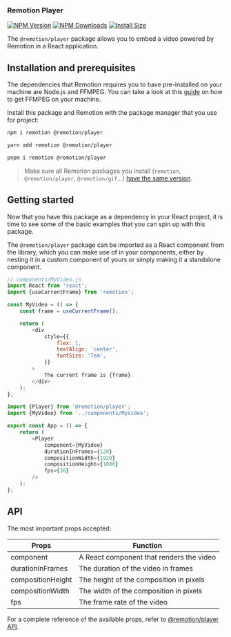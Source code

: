### Remotion Player

[![NPM Version](https://img.shields.io/npm/v/@remotion/player.svg?style=flat)](https://www.npmjs.org/package/@remotion/player)
[![NPM Downloads](https://img.shields.io/npm/dm/@remotion/player.svg?style=flat)](https://npmcharts.com/compare/@remotion/player?minimal=true)
[![Install Size](https://packagephobia.now.sh/badge?p=@remotion/player)](https://packagephobia.now.sh/result?p=@remotion/player)

The `@remotion/player` package allows you to embed a video powered by Remotion in a React application.

## Installation and prerequisites

The dependencies that Remotion requires you to have pre-installed on your machine are Node.js and FFMPEG. You can take a look at this [guide](https://github.com/adaptlearning/adapt_authoring/wiki/Installing-FFmpeg) on how to get FFMPEG on your machine.

Install this package and Remotion with the package manager that you use for project:

```bash
npm i remotion @remotion/player
```

```bash
yarn add remotion @remotion/player
```

```bash
pnpm i remotion @remotion/player
```

> Make sure all Remotion packages you install (`remotion`, `@remotion/player`, `@remotion/gif`...) [have the same version](https://remotion.dev/docs/version-mismatch).

## Getting started

Now that you have this package as a dependency in your React project, it is time to see some of the basic examples that you can spin up with this package.

The `@remotion/player` package can be imported as a React component from the library, which you can make use of in your components, either by nesting it in a custom component of yours or simply making it a standalone component.

```javascript
// components/MyVideo.js
import React from 'react';
import {useCurrentFrame} from 'remotion';

const MyVideo = () => {
	const frame = useCurrentFrame();

	return (
		<div
			style={{
				flex: 1,
				textAlign: 'center',
				fontSize: '7em',
			}}
		>
			The current frame is {frame}.
		</div>
	);
};
```

```javascript
import {Player} from '@remotion/player';
import {MyVideo} from '../components/MyVideo';

export const App = () => {
	return (
		<Player
			component={MyVideo}
			durationInFrames={120}
			compositionWidth={1920}
			compositionHeight={1080}
			fps={30}
		/>
	);
};
```

## API

The most important props accepted:

| Props             | Function                                 |
| ----------------- | ---------------------------------------- |
| component         | A React component that renders the video |
| durationInFrames  | The duration of the video in frames      |
| compositionHeight | The height of the composition in pixels  |
| compositionWidth  | The width of the composition in pixels   |
| fps               | The frame rate of the video              |

For a complete reference of the available props, refer to [@remotion/player API](https://www.remotion.dev/docs/player/player).
